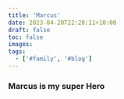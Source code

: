 ```yaml
---
title: 'Marcus'
date: 2023-04-20T22:28:11+10:00
draft: false
toc: false
images:
tags:
  - ['#family', '#blog']
---
```


### Marcus is my super Hero
